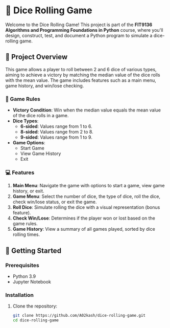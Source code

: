 # 🎲 Dice Rolling Game

Welcome to the Dice Rolling Game! This project is part of the **FIT9136 Algorithms and Programming Foundations in Python** course, where you'll design, construct, test, and document a Python program to simulate a dice-rolling game.

## 📜 Project Overview

This game allows a player to roll between 2 and 6 dice of various types, aiming to achieve a victory by matching the median value of the dice rolls with the mean value. The game includes features such as a main menu, game history, and win/lose checking.

### 🎯 Game Rules

- **Victory Condition**: Win when the median value equals the mean value of the dice rolls in a game.
- **Dice Types**:
  - **6-sided**: Values range from 1 to 6.
  - **8-sided**: Values range from 2 to 8.
  - **9-sided**: Values range from 1 to 9.
- **Game Options**:
  - Start Game
  - View Game History
  - Exit

### 💻 Features

1. **Main Menu**: Navigate the game with options to start a game, view game history, or exit.
2. **Game Menu**: Select the number of dice, the type of dice, roll the dice, check win/lose status, or exit the game.
3. **Roll Dice**: Simulate rolling the dice with a visual representation (bonus feature).
4. **Check Win/Lose**: Determines if the player won or lost based on the game rules.
5. **Game History**: View a summary of all games played, sorted by dice rolling times.

## 🚀 Getting Started

### Prerequisites

- Python 3.9
- Jupyter Notebook

### Installation

1. Clone the repository:
   ```bash
   git clone https://github.com/A02kash/dice-rolling-game.git
   cd dice-rolling-game

